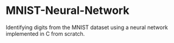 # MNIST-Neural-Network
Identifying digits from the MNIST dataset using a neural network implemented in C from scratch.
